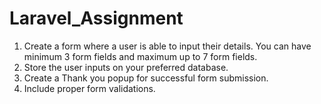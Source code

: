 # Laravel_Assignment
1. Create a form where a user is able to input their details. You can have minimum 3 form
fields and maximum up to 7 form fields.
2. Store the user inputs on your preferred database.
3. Create a Thank you popup for successful form submission.
4. Include proper form validations.

